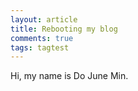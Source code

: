 ```yaml
---
layout: article
title: Rebooting my blog
comments: true
tags: tagtest
---
```


Hi, my name is Do June Min.
